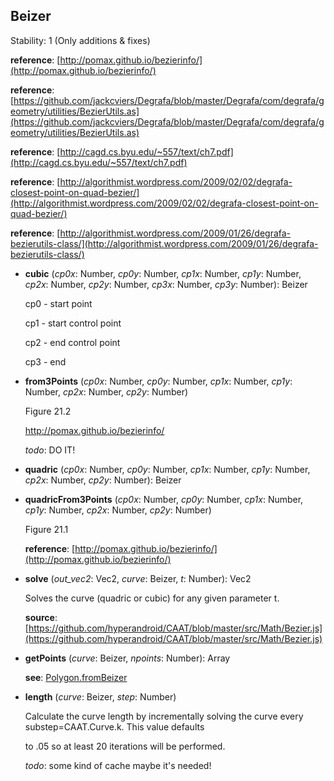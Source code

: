 <a name="Beizer"></a>
## Beizer
  Stability: 1 (Only additions & fixes)

  **reference**: [http://pomax.github.io/bezierinfo/](http://pomax.github.io/bezierinfo/)

  **reference**: [https://github.com/jackcviers/Degrafa/blob/master/Degrafa/com/degrafa/geometry/utilities/BezierUtils.as](https://github.com/jackcviers/Degrafa/blob/master/Degrafa/com/degrafa/geometry/utilities/BezierUtils.as)

  **reference**: [http://cagd.cs.byu.edu/~557/text/ch7.pdf](http://cagd.cs.byu.edu/~557/text/ch7.pdf)

  **reference**: [http://algorithmist.wordpress.com/2009/02/02/degrafa-closest-point-on-quad-bezier/](http://algorithmist.wordpress.com/2009/02/02/degrafa-closest-point-on-quad-bezier/)

  **reference**: [http://algorithmist.wordpress.com/2009/01/26/degrafa-bezierutils-class/](http://algorithmist.wordpress.com/2009/01/26/degrafa-bezierutils-class/)

<a name="Beizer-cubic"></a>
* **cubic** (*cp0x*: Number, *cp0y*: Number, *cp1x*: Number, *cp1y*: Number, *cp2x*: Number, *cp2y*: Number, *cp3x*: Number, *cp3y*: Number): Beizer

  cp0 - start point

  cp1 - start control point

  cp2 - end control point

  cp3 - end


<a name="Beizer-from3Points"></a>
* **from3Points** (*cp0x*: Number, *cp0y*: Number, *cp1x*: Number, *cp1y*: Number, *cp2x*: Number, *cp2y*: Number)

  Figure 21.2

  http://pomax.github.io/bezierinfo/

  *todo*: DO IT!


<a name="Beizer-quadric"></a>
* **quadric** (*cp0x*: Number, *cp0y*: Number, *cp1x*: Number, *cp1y*: Number, *cp2x*: Number, *cp2y*: Number): Beizer

<a name="Beizer-quadricFrom3Points"></a>
* **quadricFrom3Points** (*cp0x*: Number, *cp0y*: Number, *cp1x*: Number, *cp1y*: Number, *cp2x*: Number, *cp2y*: Number)

  Figure 21.1

  **reference**: [http://pomax.github.io/bezierinfo/](http://pomax.github.io/bezierinfo/)


<a name="Beizer-solve"></a>
* **solve** (*out_vec2*: Vec2, *curve*: Beizer, *t*: Number): Vec2

  Solves the curve (quadric or cubic) for any given parameter t.

  **source**: [https://github.com/hyperandroid/CAAT/blob/master/src/Math/Bezier.js](https://github.com/hyperandroid/CAAT/blob/master/src/Math/Bezier.js)


<a name="Beizer-getPoints"></a>
* **getPoints** (*curve*: Beizer, *npoints*: Number): Array

  **see**: [Polygon.fromBeizer](#Beizer-Polygon.fromBeizer)


<a name="Beizer-length"></a>
* **length** (*curve*: Beizer, *step*: Number)

  Calculate the curve length by incrementally solving the curve every substep=CAAT.Curve.k. This value defaults

  to .05 so at least 20 iterations will be performed.

  *todo*: some kind of cache maybe it's needed!
